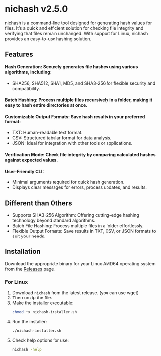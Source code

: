# nichash v2.5.0

nichash is a command-line tool designed for generating hash values for files. It’s a quick and efficient solution for checking file integrity and verifying that files remain unchanged. With support for Linux, nichash provides an easy-to-use hashing solution.

## Features
#### Hash Generation: Securely generates file hashes using various algorithms, including:
- SHA256, SHA512, SHA1, MD5, and SHA3-256 for flexible security and compatibility.
#### Batch Hashing: Process multiple files recursively in a folder, making it easy to hash entire directories at once.
#### Customizable Output Formats: Save hash results in your preferred format:
- TXT: Human-readable text format.
- CSV: Structured tabular format for data analysis.
- JSON: Ideal for integration with other tools or applications.
#### Verification Mode: Check file integrity by comparing calculated hashes against expected values.
#### User-Friendly CLI:
- Minimal arguments required for quick hash generation.
- Displays clear messages for errors, process updates, and results.

## Different than Others
- Supports SHA3-256 Algorithm: Offering cutting-edge hashing technology beyond standard algorithms.
- Batch File Hashing: Process multiple files in a folder effortlessly.
- Flexible Output Formats: Save results in TXT, CSV, or JSON formats to suit your needs.

## Installation
Download the appropriate binary for your Linux AMD64 operating system from the [Releases](https://github.com/ferizco/Nichash/releases) page.

### For Linux
1. Download `nichash` from the latest release. (you can use wget)
2. Then unzip the file. 
3. Make the installer executable:
   ```bash
   chmod +x nichash-installer.sh
4. Run the installer:
   ```bash
   ./nichash-installer.sh
5. Check help options for use:
   ```bash
   nichash -help
